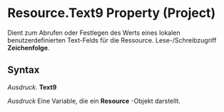 
# Resource.Text9 Property (Project)

Dient zum Abrufen oder Festlegen des Werts eines lokalen benutzerdefinierten Text-Felds für die Ressource. Lese-/Schreibzugriff  **Zeichenfolge**.


## Syntax

 _Ausdruck_. **Text9**

 _Ausdruck_ Eine Variable, die ein **Resource** -Objekt darstellt.

